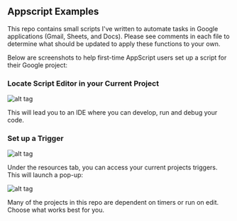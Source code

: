 ## Appscript Examples

This repo contains small scripts I've written to automate tasks in Google applications (Gmail, Sheets, and Docs). Please see comments in each file to determine what should be updated to apply these functions to your own.

Below are screenshots to help first-time AppScript users set up a script for their Google project:

### Locate Script Editor in your Current Project

![alt tag](https://raw.githubusercontent.com/christinehall/appscript-examples/main/images/access-code-editor.png)

This will lead you to an IDE where you can develop, run and debug your code.

### Set up a Trigger

![alt tag](https://raw.githubusercontent.com/christinehall/appscript-examples/main/images/where-to-set.png)

Under the resources tab, you can access your current projects triggers. This will launch a pop-up:

![alt tag](https://raw.githubusercontent.com/christinehall/appscript-examples/main/images/trigger.png)

Many of the projects in this repo are dependent on timers or run on edit. Choose what works best for you.
